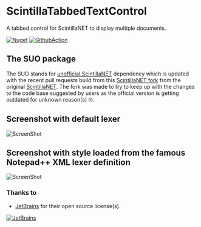 # ScintillaTabbedTextControl
A tabbed control for ScintillaNET to display multiple documents.

[![Nuget](https://img.shields.io/nuget/v/VPKSoft.ScintillaTabbedTextControl)](https://www.nuget.org/packages/VPKSoft.ScintillaTabbedTextControl/)
[![GithubAction](https://img.shields.io/github/workflow/status/VPKSoft/ScintillaTabbedTextControl/.NET%20Core%20Desktop)](https://github.com/VPKSoft/ScintillaTabbedTextControl/actions)

## The SUO package
The SUO stands for [unofficial.ScintillaNET](https://www.nuget.org/packages/unofficial.ScintillaNET/) dependency which is updated with the recent pull requests build from this [ScintillaNET fork](https://github.com/VPKSoft/ScintillaNET) from the original [ScintillaNET](https://github.com/jacobslusser/ScintillaNET). The fork was made to try to keep up with the changes to the code base suggested by users as the official version is getting outdated for unknown reason(s) 🙄.

## Screenshot with default lexer
![ScreenShot](http://www.vpksoft.net/images/screenshots/misclib/ScintillaTabbedTextControl/ScintillaTabbedTextControl_1.png)

## Screenshot with style loaded from the famous Notepad++ XML lexer definition
![ScreenShot](http://www.vpksoft.net/images/screenshots/misclib/ScintillaTabbedTextControl/ScintillaTabbedTextControl_2.png)

### Thanks to
* [JetBrains](https://www.jetbrains.com/?from=ScintillaTabbedTextControl) for their open source license(s).

[![JetBrains](http://www.vpksoft.net/site/External/JetBrains/jetbrains.svg)](https://www.jetbrains.com/?from=ScintillaTabbedTextControl)
